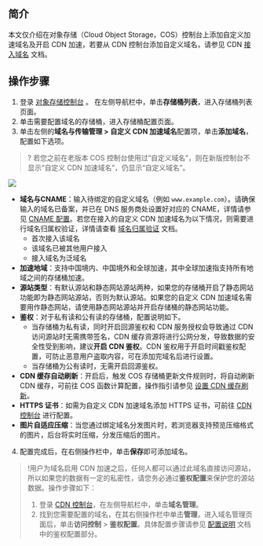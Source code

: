## 简介

本文仅介绍在对象存储（Cloud Object Storage，COS）控制台上添加自定义加速域名及开启 CDN 加速，若要从 CDN 控制台添加自定义域名，请参见 CDN  [接入域名](https://cloud.tencent.com/document/product/228/41215) 文档。 


## 操作步骤

1. 登录 [对象存储控制台](https://console.cloud.tencent.com/cos5) 。 在左侧导航栏中，单击**存储桶列表**，进入存储桶列表页面。
2. 单击需要配置域名的存储桶，进入存储桶配置页面。
3. 单击左侧的**域名与传输管理 > 自定义 CDN 加速域名**配置项，单击**添加域名**，配置如下选项。
>? 若您之前在老版本 COS 控制台使用过“自定义域名”，则在新版控制台不显示“自定义 CDN 加速域名”，仍显示“自定义域名”。
>
![](https://qcloudimg.tencent-cloud.cn/raw/f0869e31600a5a622381f6f2241c4ec2.png)
  - **域名与CNAME**：输入待绑定的自定义域名（例如 `www.example.com`）。请确保输入的域名已备案，并已在 DNS 服务商处设置好对应的 CNAME，详情请参见 [CNAME 配置](https://cloud.tencent.com/document/product/228/3121)。若您在接入的自定义 CDN 加速域名为以下情况，则需要进行域名归属权验证，详情请查看 [域名归属验证](https://cloud.tencent.com/document/product/228/61702) 文档。
     - 首次接入该域名
     - 该域名已被其他用户接入
     - 接入域名为泛域名
  - **加速地域**：支持中国境内、中国境外和全球加速，其中全球加速指支持所有地域之间的存储桶加速。
  - **源站类型**：有默认源站和静态网站源站两种，如果您的存储桶开启了静态网站功能即为静态网站源站，否则为默认源站。如果您的自定义 CDN 加速域名需要用作静态网站，请使用静态网站源站并开启存储桶的静态网站功能。
  - **鉴权**：对于私有读和公有读的存储桶，配置说明如下。
    - 当存储桶为私有读，同时开启回源鉴权和 CDN 服务授权会导致通过 CDN 访问源站时无需携带签名，CDN 缓存资源将进行公网分发，导致数据的安全性受到影响，建议**开启 CDN 鉴权**。CDN 鉴权用于开启时间戳鉴权配置，可防止恶意用户盗取内容，可在添加完域名后进行设置。
    - 当存储桶为公有读时，无需开启回源鉴权。
  - **CDN 缓存自动刷新**：开启后，触发 COS 存储桶更新文件规则时，将自动刷新 CDN 缓存，可前往 COS 函数计算配置，操作指引请参见 [设置 CDN 缓存刷新](https://cloud.tencent.com/document/product/436/45597)。
  - **HTTPS 证书**：如需为自定义 CDN 加速域名添加 HTTPS 证书，可前往 [CDN 控制台](https://console.cloud.tencent.com/cdn/certificate) 进行配置。
  - **图片自适应压缩**：当您通过绑定域名分发图片时，若浏览器支持预览压缩格式的图片，后台将实时压缩，分发压缩后的图片。
4. 配置完成后，在右侧操作栏中，单击**保存**即可添加域名。
> !用户为域名启用 CDN 加速之后，任何人都可以通过此域名直接访问源站，所以如果您的数据有一定的私密性，请您务必通过**鉴权配置**来保护您的源站数据。操作步骤如下：
> 1. 登录 [CDN 控制台](https://console.cloud.tencent.com/cdn/access)，在左侧导航栏中，单击**域名管理**。
> 2. 找到您需要配置的域名，在其右侧操作栏中单击**管理**，进入域名管理页面后，单击**访问控制** > **鉴权配置**。具体配置步骤请参见 [配置说明](https://cloud.tencent.com/document/product/228/41622) 文档中的鉴权配置部分。


